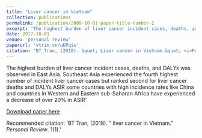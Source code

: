 ```yaml
---
title: "Liver cancer in Vietnam"
collection: publications
permalink: /publication/2009-10-01-paper-title-number-2
excerpt: 'The highest burden of liver cancer incident cases, deaths, and DALYs was observed in East Asia. Southeast Asia experienced the fourth highest number of incident liver cancer cases but ranked second for liver cancer deaths and DALYs ASIR some countries with high incidence rates like China and countries in Western and Eastern sub-Saharan Africa have experienced a decrease of over 20% in ASIR'. 
date: 2017-10-01
venue: 'personal review'
paperurl: 'vtrim.vn/uKPqis'
citation: 'BT Tran, (2018). &quot; Liver cancer in Vietnam.&quot; <i>Personal Review</i>. 1(1).'
---
```

The highest burden of liver cancer incident cases, deaths, and DALYs was observed in East Asia. Southeast Asia experienced the fourth highest number of incident liver cancer cases but ranked second for liver cancer deaths and DALYs ASIR some countries with high incidence rates like China and countries in Western and Eastern sub-Saharan Africa have experienced a decrease of over 20% in ASIR'

[Download paper here](vtrim.vn/uKPqis)

Recommended citation: 'BT Tran, (2018). &quot; liver cancer in Vietnam.&quot; <i>Personal Review</i>. 1(1).'
